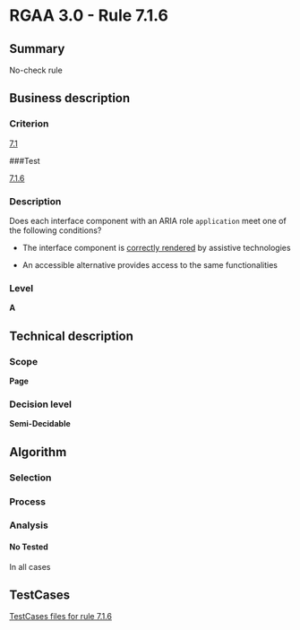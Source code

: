 # RGAA 3.0 -  Rule 7.1.6

## Summary

No-check rule

## Business description

### Criterion

[7.1](http://asqatasun.github.io/RGAA--3.0--EN/RGAA3.0_Criteria_English_version_v1.html#crit-7-1)

###Test

[7.1.6](http://asqatasun.github.io/RGAA--3.0--EN/RGAA3.0_Criteria_English_version_v1.html#test-7.1.6)

### Description
Does each interface component with an ARIA role
    <code>application</code> meet one of the following conditions?
    <ul><li> The interface component
   is <a href="http://asqatasun.github.io/RGAA--3.0--EN/RGAA3.0_Glossary_English_version_v1.html#mCorrectlyRendered">correctly rendered</a> by assistive technologies</li>
  <li>An accessible
   alternative provides access to the same
   functionalities
  </li>
    </ul> 


### Level

**A**

## Technical description

### Scope

**Page**

### Decision level

**Semi-Decidable**

## Algorithm

### Selection

### Process

### Analysis

#### No Tested 

In all cases



##  TestCases 

[TestCases files for rule 7.1.6](https://gitlab.com/asqatasun/Asqatasun/-/tree/master/rules/rules-rgaa3.0/src/test/resources/testcases/rgaa30/Rgaa30Rule070106/) 


